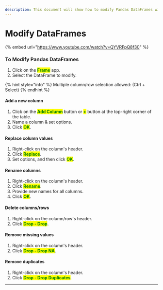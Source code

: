 ```yaml
---
description: This document will show how to modify Pandas DataFrames with Visual Python.
---
```


# Modify DataFrames

{% embed url="https://www.youtube.com/watch?v=QYVRFpQ8f30" %}

### To Modify Pandas DataFrames

1. Click on the <mark style="color:green;">**Frame**</mark> app.
2. Select the DataFrame to modify.

{% hint style="info" %}
Multiple column/row selection allowed: (Ctrl + Select)
{% endhint %}

#### **Add a new column**

1. Click on the <mark style="color:green;">**Add Column**</mark> button or <mark style="color:green;">**+**</mark> button at the top-right corner of the table.
2. Name a column & set options.
3. Click <mark style="color:green;">**OK**</mark>.

#### **Replace column values**

1. Right-click on the column's header.&#x20;
2. Click <mark style="color:green;">**Replace**</mark>.
3. Set options, and then click <mark style="color:green;">**OK**</mark>.

#### **Rename columns**&#x20;

1. Right-click on the column's header.&#x20;
2. Click <mark style="color:green;">**Rename**</mark>.
3. Provide new names for all columns.
4. Click <mark style="color:green;">**OK**</mark>.

#### Delete columns/rows

1. Right-click on the column/row's header.&#x20;
2. Click <mark style="color:green;">**Drop - Drop**</mark>.

#### Remove missing values

1. Right-click on the column's header.&#x20;
2. Click <mark style="color:green;">**Drop - Drop NA**</mark>.

#### Remove duplicates

1. Right-click on the column's header.&#x20;
2. Click <mark style="color:green;">**Drop - Drop Duplicates**</mark>.

****
